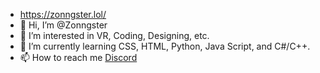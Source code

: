-  https://zonngster.lol/
- 👋 Hi, I’m @Zonngster
- 👀 I’m interested in VR, Coding, Designing, etc.
- 🌱 I’m currently learning CSS, HTML, Python, Java Script, and C#/C++.
- 📫 How to reach me [Discord](https://discord.gg/c69C38EJCn)

